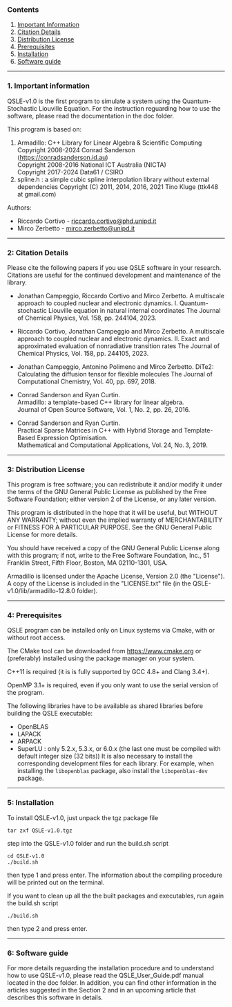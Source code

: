 ### Contents

1.  [Important Information](#1-important-information)
2.  [Citation Details](#2-citation-details)
3.  [Distribution License](#3-distribution-license)
4.  [Prerequisites](#4-prerequisites)
5.  [Installation](#5-installation)
6.  [Software guide](#6-software-guide)

---

### 1. Important information

QSLE-v1.0 is the first program to simulate a system using the Quantum-Stochastic Liouville Equation.
For the instruction reguarding how to use the software, please read the documentation in
the doc folder.

This program is based on:
1) Armadillo: C++ Library for Linear Algebra & Scientific Computing  
Copyright 2008-2024 Conrad Sanderson (https://conradsanderson.id.au)  
Copyright 2008-2016 National ICT Australia (NICTA)  
Copyright 2017-2024 Data61 / CSIRO  
2) spline.h : a simple cubic spline interpolation library without external dependencies
Copyright (C) 2011, 2014, 2016, 2021 Tino Kluge (ttk448 at gmail.com)

Authors:
  * Riccardo Cortivo - riccardo.cortivo@phd.unipd.it
  * Mirco Zerbetto   - mirco.zerbetto@unipd.it

---

### 2: Citation Details

Please cite the following papers if you use QSLE software in your research.  
Citations are useful for the continued development and maintenance of the library.

  * Jonathan Campeggio, Riccardo Cortivo and Mirco Zerbetto.
    A multiscale approach to coupled nuclear and electronic dynamics. I. Quantum-stochastic Liouville equation in natural internal coordinates
    The Journal of Chemical Physics, Vol. 158, pp. 244104, 2023.

  * Riccardo Cortivo, Jonathan Campeggio and Mirco Zerbetto.
    A multiscale approach to coupled nuclear and electronic dynamics. II. Exact and approximated evaluation of nonradiative transition rates
    The Journal of Chemical Physics, Vol. 158, pp. 244105, 2023.
    
  * Jonathan Campeggio, Antonino Polimeno and Mirco Zerbetto.
    DiTe2: Calculating the diffusion tensor for flexible molecules
    The Journal of Computational Chemistry, Vol. 40, pp. 697, 2018.

  * Conrad Sanderson and Ryan Curtin.  
    Armadillo: a template-based C++ library for linear algebra.  
    Journal of Open Source Software, Vol. 1, No. 2, pp. 26, 2016.  
  
  * Conrad Sanderson and Ryan Curtin.  
    Practical Sparse Matrices in C++ with Hybrid Storage and Template-Based Expression Optimisation.  
    Mathematical and Computational Applications, Vol. 24, No. 3, 2019.

---

### 3: Distribution License

This program is free software; you can redistribute it and/or modify it under the 
terms of the GNU General Public License as published by the Free Software Foundation;
either version 2 of the License, or any later version. 

This program is distributed in the hope that it will be useful, but WITHOUT ANY 
WARRANTY; without even the implied warranty of MERCHANTABILITY or FITNESS FOR A 
PARTICULAR PURPOSE. See the GNU General Public License for more details.

You should have received a copy of the GNU General Public License along with this 
program; if not, write to the Free Software Foundation, Inc., 51 Franklin Street,
Fifth Floor, Boston, MA  02110-1301, USA.

Armadillo is licensed under the Apache License, Version 2.0 (the "License").
A copy of the License is included in the "LICENSE.txt" file (in the QSLE-v1.0/lib/armadillo-12.8.0 folder).

---

### 4: Prerequisites

QSLE program can be installed only on Linux systems via Cmake, with or without root access.

The CMake tool can be downloaded from https://www.cmake.org 
or (preferably) installed using the package manager on your system.

C++11 is required (it is is fully supported by GCC 4.8+ and Clang 3.4+).

OpenMP 3.1+ is required, even if you only want to use the serial version of the program.

The following libraries have to be available as shared libraries before building the QSLE executable:
- OpenBLAS
- LAPACK
- ARPACK
- SuperLU : only 5.2.x, 5.3.x, or 6.0.x (the last one must be compiled with default integer size (32 bits))
It is also necessary to install the corresponding development files for each library.
For example, when installing the `libopenblas` package, also install the `libopenblas-dev` package.

---

### 5: Installation

To install QSLE-v1.0, just unpack the tgz package file

    tar zxf QSLE-v1.0.tgz
    
step into the QSLE-v1.0 folder and run the build.sh script

    cd QSLE-v1.0
    ./build.sh

then type 1 and press enter. The information about the compiling procedure will
be printed out on the terminal.

If you want to clean up all the the built packages and executables, run again the build.sh script

    ./build.sh

then type 2 and press enter.

---

### 6: Software guide

For more details reguarding the installation procedure and to understand how to use QSLE-v1.0,
please read the QSLE_User_Guide.pdf manual located in the doc folder. 
In addition, you can find other information in the articles suggested in the Section 2 and in
an upcoming article that describes this software in details.
